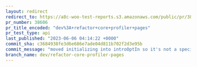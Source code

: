 ```yaml
---
layout: redirect
redirect_to: https://a8c-woo-test-reports.s3.amazonaws.com/public/pr/38606/api/index.html
pr_number: 38606
pr_title_encoded: "dev%3A+refactor+core+profiler+pages"
pr_test_type: api
last_published: "2023-06-06 04:14:22 +0000"
commit_sha: c3684938fe3d6e686e7ade04d811b702f2d3e95b
commit_message: "moved initializing into introOptIn so it's not a special case by itself"
branch_name: dev/refactor-core-profiler-pages
---
```

